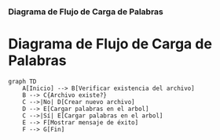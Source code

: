 
### Diagrama de Flujo de Carga de Palabras


# Diagrama de Flujo de Carga de Palabras

```mermaid
graph TD
    A[Inicio] --> B[Verificar existencia del archivo]
    B --> C{Archivo existe?}
    C -->|No| D[Crear nuevo archivo]
    D --> E[Cargar palabras en el arbol]
    C -->|Sí| E[Cargar palabras en el arbol]
    E --> F[Mostrar mensaje de éxito]
    F --> G[Fin]
